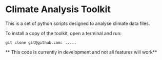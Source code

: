 # Climate Analysis Toolkit

This is a set of python scripts designed to analyse climate data files.

To install a copy of the toolkit, open a terminal and run:
```
git clone git@github.com: .....
```

** This code is currently in development and not all features will work**
